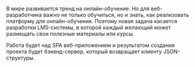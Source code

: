 В мире развивается тренд на онлайн-обучение. 
Но для веб-разработчика важно не только обучиться, но и знать, как реализовать платформу для онлайн-обучения. 
Поэтому новая задача касается разработки LMS-системы, в которой каждый желающий может размещать свои полезные материалы или курсы.

Работа будет над SPA веб-приложением и результатом создания проекта будет бэкенд-сервер, который возвращает клиенту JSON-структуры.
